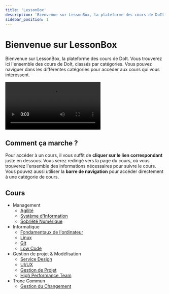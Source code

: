 ```yaml
---
title: 'LessonBox'
description: 'Bienvenue sur LessonBox, la plateforme des cours de DoIt'
sidebar_position: 1
---
```


# Bienvenue sur LessonBox
Bienvenue sur LessonBox, la plateforme des cours de DoIt. Vous trouverez ici l'ensemble des cours de DoIt, classés par catégories. Vous pouvez naviguer dans les différentes catégories pour accéder aux cours qui vous intéressent.

<div style={{'margin': 'auto', 'width': 'fit-content'}}>
<video style={{'max-height': 'min(50vh, 300px)'}} controls autoplay loop>
  <source src="/do_it/vid/happy_cat.mp4" type="video/mp4"/>
  Your browser does not support the video tag.
</video>
</div>

## Comment ça marche ?
Pour accéder à un cours, il vous suffit de **cliquer sur le lien correspondant** juste en dessous. Vous serez redirigé vers la page du cours, où vous trouverez l'ensemble des informations nécessaires pour suivre le cours.\
Vous pouvez aussi utiliser la **barre de navigation** pour accéder directement à une catégorie de cours.

## Cours
- Management
    - [Agilité](/cours/management/agile)
    - [Système d'Information](/cours/management/si)
    - [Sobriété Numérique](/cours/management/sobriete)
- Informatique
    - [Fondamentaux de l'ordinateur](/cours/info/bases/ordinateur)
    - [Linux](/cours/info/bases/linux)
    - [Git](/cours/info/bases/git)
    - [Low Code](/cours/info/low_code)
- Gestion de projet & Modélisation
    - [Service Design](/cours/gestion_modelisation/service_design)
    - [UI/UX](/cours/gestion_modelisation/uiux)
    - [Gestion de Projet](/cours/gestion_modelisation/gdp)
    - [High Performance Team](/cours/gestion_modelisation/hpt)
- Tronc Commun
    - [Gestion du Changement](/cours/tronc_commun/change_management)
